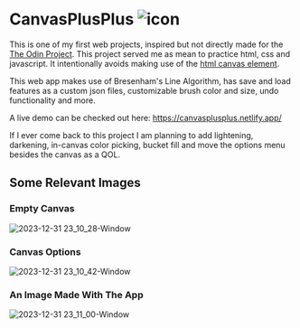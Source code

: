 # CanvasPlusPlus ![icon](https://github.com/SametHope/CanvasPlusPlus/assets/85421686/967cc7a2-8e6b-4a3e-9fea-0d9e530c12fe)

This is one of my first web projects, inspired but not directly made for the [The Odin Project](https://www.theodinproject.com/lessons/foundations-etch-a-sketch). This project served me as mean to practice html, css and javascript. It intentionally avoids making use of the [html canvas element](https://developer.mozilla.org/en-US/docs/Web/HTML/Element/canvas).

This web app makes use of Bresenham's Line Algorithm, has save and load features as a custom json files, customizable brush color and size, undo functionality and more.  

A live demo can be checked out here: https://canvasplusplus.netlify.app/  

If I ever come back to this project I am planning to add lightening, darkening, in-canvas color picking, bucket fill and move the options menu besides the canvas as a QOL.

## Some Relevant Images

### Empty Canvas
![2023-12-31 23_10_28-Window](https://github.com/SametHope/CanvasPlusPlus/assets/85421686/5a42b1be-8acf-406b-b272-cfc9d8a98140)

### Canvas Options
![2023-12-31 23_10_42-Window](https://github.com/SametHope/CanvasPlusPlus/assets/85421686/6da5b48f-feed-4f7e-af2c-2c6e8b7f3f4c)

### An Image Made With The App
![2023-12-31 23_11_00-Window](https://github.com/SametHope/CanvasPlusPlus/assets/85421686/0998f930-dd31-4a82-b416-a9d68f8da9b3)
